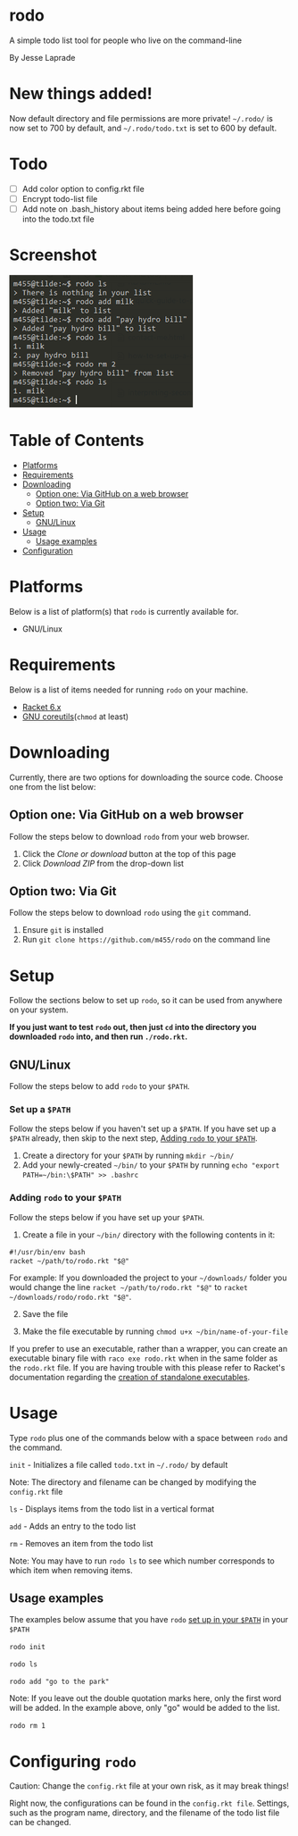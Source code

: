 # rodo

A simple todo list tool for people who live on the command-line

By Jesse Laprade

# New things added!

Now default directory and file permissions are more private! `~/.rodo/` is now
set to 700 by default, and `~/.rodo/todo.txt` is set to 600 by default.

# Todo

- [ ] Add color option to config.rkt file
- [ ] Encrypt todo-list file
- [ ] Add note on .bash_history about items being added here before going into
  the todo.txt file

# Screenshot

![](screenshot.png)

# Table of Contents

* [Platforms](https://github.com/m455/rodo#platforms)
* [Requirements](https://github.com/m455/rodo#requirements)
* [Downloading](https://github.com/m455/rodo#downloading)
    * [Option one: Via GitHub on a web browser](https://github.com/m455/rodo#option-one-via-github-on-a-web-browser)
    * [Option two: Via Git](https://github.com/m455/rodo#option-two-via-git)
* [Setup](https://github.com/m455/rodo#setup)
    * [GNU/Linux](https://github.com/m455/rodo#gnulinux)
* [Usage](https://github.com/m455/rodo#usage)
    * [Usage examples](https://github.com/m455/rodo#usage-examples)
* [Configuration](https://github.com/m455/rodo#configuring-rodo)

# Platforms

Below is a list of platform(s) that `rodo` is currently available for.

* GNU/Linux

# Requirements

Below is a list of items needed for running `rodo` on your machine.

* [Racket 6.x](https://racket-lang.org/)
* [GNU coreutils](https://wiki.debian.org/coreutils)(`chmod` at least)

# Downloading

Currently, there are two options for downloading the source code. Choose one from the
list below:

## Option one: Via GitHub on a web browser

Follow the steps below to download `rodo` from your web browser.

1. Click the *Clone or download* button at the top of this page
2. Click *Download ZIP* from the drop-down list

## Option two: Via Git

Follow the steps below to download `rodo` using the `git` command.

1. Ensure `git` is installed
2. Run `git clone https://github.com/m455/rodo` on the command line

# Setup

Follow the sections below to set up `rodo`, so it can be used from anywhere on
your system.

**If you just want to test `rodo` out, then just `cd` into the directory you downloaded
`rodo` into, and then run `./rodo.rkt`.**

## GNU/Linux

Follow the steps below to add `rodo` to your `$PATH`.

### Set up a `$PATH`

Follow the steps below if you haven't set up a `$PATH`. If you have set up a
`$PATH` already, then skip to the next step, [Adding `rodo` to your
`$PATH`](https://github.com/m455/rodo#adding-rodo-to-your-path).

1. Create a directory for your `$PATH` by running `mkdir ~/bin/`
2. Add your newly-created `~/bin/` to your `$PATH` by running `echo "export PATH=~/bin:\$PATH" >> .bashrc`

### Adding `rodo` to your `$PATH`

Follow the steps below if you have set up your `$PATH`.

1. Create a file in your `~/bin/` directory with the following contents in it:

```
#!/usr/bin/env bash
racket ~/path/to/rodo.rkt "$@"
```

For example: If you downloaded the project to your `~/downloads/` folder you would change the line
`racket ~/path/to/rodo.rkt "$@"` to `racket ~/downloads/rodo/rodo.rkt "$@"`.

2. Save the file

3. Make the file executable by running `chmod u+x ~/bin/name-of-your-file`

If you prefer to use an executable, rather than a wrapper, you can create an
executable binary file with `raco exe rodo.rkt` when in the same folder as the
`rodo.rkt` file. If you are having trouble with this please refer to Racket's
documentation regarding the [creation of standalone executables](https://docs.racket-lang.org/raco/exe.html).

# Usage

Type `rodo` plus one of the commands below with a space
between `rodo` and the command.

`init` - Initializes a file called `todo.txt` in `~/.rodo/` by default

Note: The directory and filename can be changed by modifying the `config.rkt` file

`ls` - Displays items from the todo list in a vertical format

`add` - Adds an entry to the todo list

`rm` - Removes an item from the todo list

Note: You may have to run `rodo ls` to see which number corresponds to which item when removing items.

## Usage examples

The examples below assume that you have `rodo` [set up in your `$PATH`](https://github.com/m455/rodo#set-up-a-path) in your `$PATH`

`rodo init`

`rodo ls`

`rodo add "go to the park"`

Note: If you leave out the double quotation marks here, only the first word
will be added. In the example above, only "go" would be added to the list.

`rodo rm 1`

# Configuring `rodo`

Caution: Change the `config.rkt` file at your own risk, as it may break things!

Right now, the configurations can be found in the `config.rkt file`. Settings,
such as the program name, directory, and the filename of the todo list file can
be changed.

